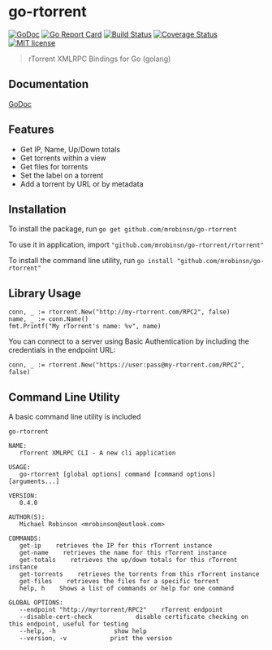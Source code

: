 # go-rtorrent
[![GoDoc](https://godoc.org/github.com/mrobinsn/go-rtorrent/rtorrent?status.svg)](https://godoc.org/github.com/mrobinsn/go-rtorrent/rtorrent)
[![Go Report Card](https://goreportcard.com/badge/github.com/mrobinsn/go-rtorrent)](https://goreportcard.com/report/github.com/mrobinsn/go-rtorrent)
[![Build Status](https://travis-ci.org/mrobinsn/go-rtorrent.svg?branch=master)](https://travis-ci.org/mrobinsn/go-rtorrent)
[![Coverage Status](https://coveralls.io/repos/github/mrobinsn/go-rtorrent/badge.svg?branch=master)](https://coveralls.io/github/mrobinsn/go-rtorrent?branch=master)
[![MIT license](http://img.shields.io/badge/license-MIT-brightgreen.svg)](http://opensource.org/licenses/MIT)


> rTorrent XMLRPC Bindings for Go (golang)

## Documentation
[GoDoc](https://godoc.org/github.com/mrobinsn/go-rtorrent/rtorrent)

## Features
- Get IP, Name, Up/Down totals
- Get torrents within a view
- Get files for torrents
- Set the label on a torrent
- Add a torrent by URL or by metadata

## Installation
To install the package, run `go get github.com/mrobinsn/go-rtorrent`

To use it in application, import `"github.com/mrobinsn/go-rtorrent/rtorrent"`

To install the command line utility, run `go install "github.com/mrobinsn/go-rtorrent"`

## Library Usage

```
conn, _ := rtorrent.New("http://my-rtorrent.com/RPC2", false)
name, _ := conn.Name()
fmt.Printf("My rTorrent's name: %v", name)
```

You can connect to a server using Basic Authentication by including the credentials in the endpoint URL:
```
conn, _ := rtorrent.New("https://user:pass@my-rtorrent.com/RPC2", false)
```

## Command Line Utility
A basic command line utility is included

`go-rtorrent`

```
NAME:
   rTorrent XMLRPC CLI - A new cli application

USAGE:
   go-rtorrent [global options] command [command options] [arguments...]

VERSION:
   0.4.0

AUTHOR(S):
   Michael Robinson <mrobinson@outlook.com>

COMMANDS:
   get-ip    retrieves the IP for this rTorrent instance
   get-name    retrieves the name for this rTorrent instance
   get-totals    retrieves the up/down totals for this rTorrent instance
   get-torrents    retrieves the torrents from this rTorrent instance
   get-files    retrieves the files for a specific torrent
   help, h    Shows a list of commands or help for one command

GLOBAL OPTIONS:
   --endpoint "http://myrtorrent/RPC2"    rTorrent endpoint
   --disable-cert-check            disable certificate checking on this endpoint, useful for testing
   --help, -h                show help
   --version, -v            print the version
```
